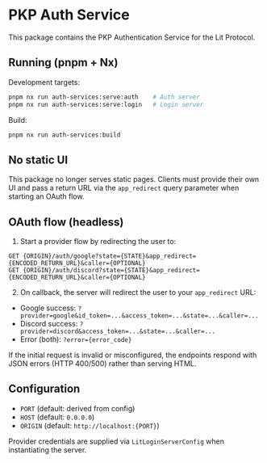 # PKP Auth Service

This package contains the PKP Authentication Service for the Lit Protocol.

## Running (pnpm + Nx)

Development targets:

```bash
pnpm nx run auth-services:serve:auth    # Auth server
pnpm nx run auth-services:serve:login   # Login server
```

Build:

```bash
pnpm nx run auth-services:build
```

## No static UI

This package no longer serves static pages. Clients must provide their own UI and pass a return URL via the `app_redirect` query parameter when starting an OAuth flow.

## OAuth flow (headless)

1. Start a provider flow by redirecting the user to:

```
GET {ORIGIN}/auth/google?state={STATE}&app_redirect={ENCODED_RETURN_URL}&caller={OPTIONAL}
GET {ORIGIN}/auth/discord?state={STATE}&app_redirect={ENCODED_RETURN_URL}&caller={OPTIONAL}
```

2. On callback, the server will redirect the user to your `app_redirect` URL:

- Google success: `?provider=google&id_token=...&access_token=...&state=...&caller=...`
- Discord success: `?provider=discord&access_token=...&state=...&caller=...`
- Error (both): `?error={error_code}`

If the initial request is invalid or misconfigured, the endpoints respond with JSON errors (HTTP 400/500) rather than serving HTML.

## Configuration

- `PORT` (default: derived from config)
- `HOST` (default: `0.0.0.0`)
- `ORIGIN` (default: `http://localhost:{PORT}`)

Provider credentials are supplied via `LitLoginServerConfig` when instantiating the server.
